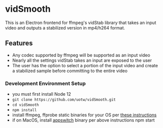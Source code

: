 # vidSmooth
This is an Electron frontend for ffmpeg's vidStab library that takes an input video and outputs a stabilized version in mp4/h264 format.
## Features
- Any codec supported by ffmpeg will be supported as an input video
- Nearly all the settings vidStab takes an input are exposed to the user
- The user has the option to select a portion of the input video and create a stabilized sample before committing to the entire video

### Development Environment Setup
- you must first install Node 12
- `git clone https://github.com/uotw/vidSmooth.git`
- `cd vidSmooth`
- `npm install`
- install ffmpeg, ffprobe static binaries for your OS per [these instructions](https://stackoverflow.com/questions/33152533/bundling-precompiled-binary-into-electron-app/38373289#38373289)
- if on MacOS, install [appswitch](https://github.com/nriley/appswitch) binary per above instructions
npm start
